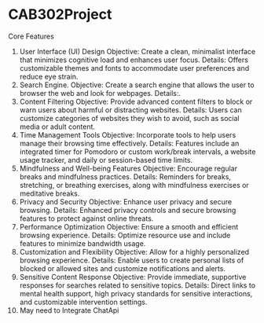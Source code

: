 # CAB302Project
Core Features
1. User Interface (UI) Design
Objective: Create a clean, minimalist interface that minimizes cognitive load and enhances user focus.
Details: Offers customizable themes and fonts to accommodate user preferences and reduce eye strain.
2. Search Engine.
Objective: Create a search engine that allows the user to browser the web and look for webpages.
Details:.
4. Content Filtering
Objective: Provide advanced content filters to block or warn users about harmful or distracting websites.
Details: Users can customize categories of websites they wish to avoid, such as social media or adult content.
5. Time Management Tools
Objective: Incorporate tools to help users manage their browsing time effectively.
Details: Features include an integrated timer for Pomodoro or custom work/break intervals, a website usage tracker, and daily or session-based time limits.
6. Mindfulness and Well-being Features
Objective: Encourage regular breaks and mindfulness practices.
Details: Reminders for breaks, stretching, or breathing exercises, along with mindfulness exercises or meditative breaks.
7. Privacy and Security
Objective: Enhance user privacy and secure browsing.
Details: Enhanced privacy controls and secure browsing features to protect against online threats.
8. Performance Optimization
Objective: Ensure a smooth and efficient browsing experience.
Details: Optimize resource use and include features to minimize bandwidth usage.
9. Customization and Flexibility 
Objective: Allow for a highly personalized browsing experience.
Details: Enable users to create personal lists of blocked or allowed sites and customize notifications and alerts.
10. Sensitive Content Response
Objective: Provide immediate, supportive responses for searches related to sensitive topics.
Details: Direct links to mental health support, high privacy standards for sensitive interactions, and customizable intervention settings.
11. May need to Integrate ChatApi
